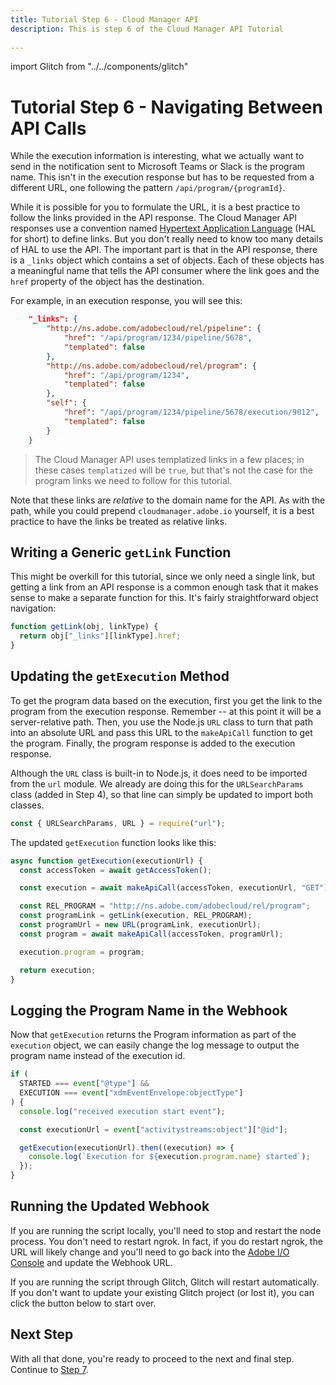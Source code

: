 ```yaml
---
title: Tutorial Step 6 - Cloud Manager API
description: This is step 6 of the Cloud Manager API Tutorial
 
---
```


import Glitch from "../../components/glitch"

# Tutorial Step 6 - Navigating Between API Calls

While the execution information is interesting, what we actually want to send in the notification sent to Microsoft Teams or Slack is the program name. This isn't in the execution response but has to be requested from a different URL, one following the pattern `/api/program/{programId}`.

While it is possible for you to formulate the URL, it is a best practice to follow the links provided in the API response. The Cloud Manager API responses use a convention named <a href="https://en.wikipedia.org/wiki/Hypertext_Application_Language" target="_new">Hypertext Application Language</a> (HAL for short) to define links. But you don't really need to know too many details of HAL to use the API. The important part is that in the API response, there is a `_links` object which contains a set of objects. Each of these objects has a meaningful name that tells the API consumer where the link goes and the `href` property of the object has the destination.

For example, in an execution response, you will see this:

```json
    "_links": {
        "http://ns.adobe.com/adobecloud/rel/pipeline": {
            "href": "/api/program/1234/pipeline/5678",
            "templated": false
        },
        "http://ns.adobe.com/adobecloud/rel/program": {
            "href": "/api/program/1234",
            "templated": false
        },
        "self": {
            "href": "/api/program/1234/pipeline/5678/execution/9012",
            "templated": false
        }
    }
```

> The Cloud Manager API uses templatized links in a few places; in these cases `templatized` will be `true`, but that's not the case for the program links we need to follow for this tutorial.

Note that these links are _relative_ to the domain name for the API. As with the path, while you could prepend `cloudmanager.adobe.io` yourself, it is a best practice to have the links be treated as relative links.

## Writing a Generic `getLink` Function

This might be overkill for this tutorial, since we only need a single link, but getting a link from an API response is a common enough task that it makes sense to make a separate function for this. It's fairly straightforward object navigation:

```javascript
function getLink(obj, linkType) {
  return obj["_links"][linkType].href;
}
```

## Updating the `getExecution` Method

To get the program data based on the execution, first you get the link to the program from the execution response. Remember -- at this point it will be a server-relative path. Then, you use the Node.js `URL` class to turn that path into an absolute URL and pass this URL to the `makeApiCall` function to get the program. Finally, the program response is added to the execution response.

Although the `URL` class is built-in to Node.js, it does need to be imported from the `url` module. We already are doing this for the `URLSearchParams` class (added in Step 4), so that line can simply be updated to import both classes.

```javascript
const { URLSearchParams, URL } = require("url");
```

The updated `getExecution` function looks like this:

```javascript
async function getExecution(executionUrl) {
  const accessToken = await getAccessToken();

  const execution = await makeApiCall(accessToken, executionUrl, "GET");

  const REL_PROGRAM = "http://ns.adobe.com/adobecloud/rel/program";
  const programLink = getLink(execution, REL_PROGRAM);
  const programUrl = new URL(programLink, executionUrl);
  const program = await makeApiCall(accessToken, programUrl);

  execution.program = program;

  return execution;
}
```

## Logging the Program Name in the Webhook

Now that `getExecution` returns the Program information as part of the `execution` object, we can easily change the log message to output the program name instead of the execution id.

```javascript
if (
  STARTED === event["@type"] &&
  EXECUTION === event["xdmEventEnvelope:objectType"]
) {
  console.log("received execution start event");

  const executionUrl = event["activitystreams:object"]["@id"];

  getExecution(executionUrl).then((execution) => {
    console.log(`Execution for ${execution.program.name} started`);
  });
}
```

## Running the Updated Webhook

If you are running the script locally, you'll need to stop and restart the node process. You don't need to restart ngrok. In fact, if you do restart ngrok, the URL will likely change and you'll need to go back into the <a href="https://console.adobe.io/integrations" target="_new">Adobe I/O Console</a> and update the Webhook URL.

If you are running the script through Glitch, Glitch will restart automatically. If you don't want to update your existing Glitch project (or lost it), you can click the button below to start over.

<Glitch projectName="adobe-cloudmanager-api-tutorial-step6" />

## Next Step

With all that done, you're ready to proceed to the next and final step. Continue to [Step 7](7-sending-notifications.md).
